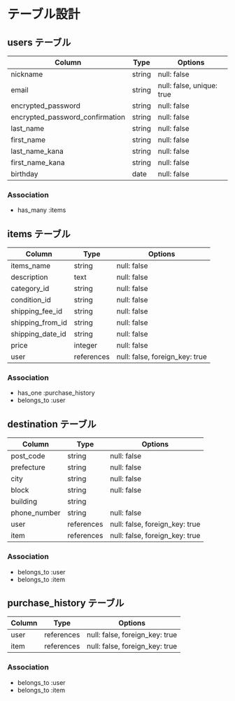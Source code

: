 # テーブル設計

## users テーブル

| Column                          | Type    | Options                   |
| ------------------------------- | ------- | ------------------------- |
| nickname                        | string  | null: false               |
| email                           | string  | null: false, unique: true |
| encrypted_password              | string  | null: false               |
| encrypted_password_confirmation | string  | null: false               |
| last_name                       | string  | null: false               |
| first_name                      | string  | null: false               |
| last_name_kana                  | string  | null: false               |
| first_name_kana                 | string  | null: false               |
| birthday                        | date    | null: false               |

### Association

- has_many :items

## items テーブル

| Column           | Type       | Options                        |
| ---------------- | ---------- | ------------------------------ |
| items_name       | string     | null: false                    |
| description      | text       | null: false                    |
| category_id      | string     | null: false                    |
| condition_id     | string     | null: false                    |
| shipping_fee_id  | string     | null: false                    |
| shipping_from_id | string     | null: false                    |
| shipping_date_id | string     | null: false                    |
| price            | integer    | null: false                    |
| user             | references | null: false, foreign_key: true |

### Association

- has_one :purchase_history
- belongs_to :user

## destination テーブル

| Column       | Type       | Options                        |
| ------------ | ---------- | ------------------------------ |
| post_code    | string     | null: false                    |
| prefecture   | string     | null: false                    |
| city         | string     | null: false                    |
| block        | string     | null: false                    |
| building     | string     |                                |
| phone_number | string     | null: false                    |
| user         | references | null: false, foreign_key: true |
| item         | references | null: false, foreign_key: true |

### Association

- belongs_to :user
- belongs_to :item

## purchase_history テーブル

| Column        | Type       | Options                        |
| ------------- | ---------- | ------------------------------ |
| user          | references | null: false, foreign_key: true |
| item          | references | null: false, foreign_key: true |

### Association

- belongs_to :user
- belongs_to :item